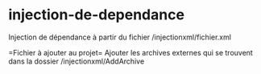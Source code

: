 # injection-de-dependance

Injection de dépendance à partir du fichier  /injectionxml/fichier.xml
 
=Fichier à ajouter au projet=
Ajouter les archives externes qui se trouvent dans la dossier /injectionxml/AddArchive
